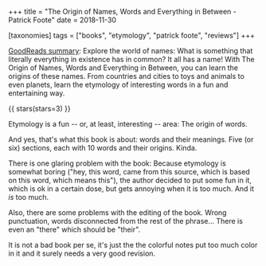 +++
title = "The Origin of Names, Words and Everything in Between - Patrick Foote"
date = 2018-11-30

[taxonomies]
tags = ["books", "etymology", "patrick foote", "reviews"]
+++

[GoodReads summary](https://www.goodreads.com/book/show/41224588-the-origin-of-names-words-and-everything-in-between):
Explore the world of names: What is something that literally everything in
existence has in common? It all has a name! With The Origin of Names, Words and
Everything in Between, you can learn the origins of these names. From countries
and cities to toys and animals to even planets, learn the etymology of
interesting words in a fun and entertaining way.

<!-- more -->

{{ stars(stars=3) }}

Etymology is a fun -- or, at least, interesting -- area: The origin of words.

And yes, that's what this book is about: words and their meanings. Five (or
six) sections, each with 10 words and their origins. Kinda.

There is one glaring problem with the book: Because etymology is somewhat
boring ("hey, this word, came from this source, which is based on this word,
which means this"), the author decided to put some fun in it, which is ok in a
certain dose, but gets annoying when it is too much. And it *is* too much.

Also, there are some problems with the editing of the book. Wrong punctuation,
words disconnected from the rest of the phrase... There is even an "there"
which should be "their".

It is not a bad book per se, it's just the the colorful notes put too much
color in it and it surely needs a very good revision.
